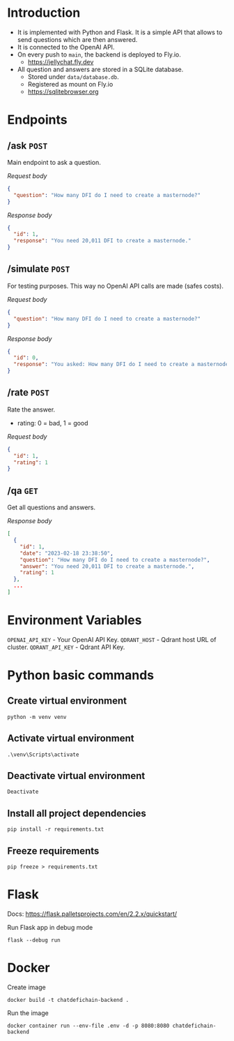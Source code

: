 # Introduction

- It is implemented with Python and Flask. It is a simple API that allows to send questions which are then answered.
- It is connected to the OpenAI API.
- On every push to `main`, the backend is deployed to Fly.io.
  - https://jellychat.fly.dev
- All question and answers are stored in a SQLite database.
  - Stored under `data/database.db`.
  - Registered as mount on Fly.io
  - https://sqlitebrowser.org

# Endpoints

## /ask `POST`

Main endpoint to ask a question.

_Request body_

```json
{
  "question": "How many DFI do I need to create a masternode?"
}
```

_Response body_

```json
{
  "id": 1,
  "response": "You need 20,011 DFI to create a masternode."
}
```

## /simulate `POST`

For testing purposes. This way no OpenAI API calls are made (safes costs).

_Request body_

```json
{
  "question": "How many DFI do I need to create a masternode?"
}
```

_Response body_

```json
{
  "id": 0,
  "response": "You asked: How many DFI do I need to create a masternode?"
}
```

## /rate `POST`

Rate the answer.

- rating: 0 = bad, 1 = good

_Request body_

```json
{
  "id": 1,
  "rating": 1
}
```

## /qa `GET`

Get all questions and answers.

_Response body_

```json
[
  {
    "id": 1,
    "date": "2023-02-18 23:38:50",
    "question": "How many DFI do I need to create a masternode?",
    "answer": "You need 20,011 DFI to create a masternode.",
    "rating": 1
  },
  ...
]
```

# Environment Variables

`OPENAI_API_KEY` - Your OpenAI API Key.
`QDRANT_HOST` - Qdrant host URL of cluster.
`QDRANT_API_KEY` - Qdrant API Key.

# Python basic commands

## Create virtual environment

```
python -m venv venv
```

## Activate virtual environment

```
.\venv\Scripts\activate
```

## Deactivate virtual environment

```
Deactivate
```

## Install all project dependencies

```
pip install -r requirements.txt
```

## Freeze requirements

```
pip freeze > requirements.txt
```

# Flask

Docs: https://flask.palletsprojects.com/en/2.2.x/quickstart/

Run Flask app in debug mode

```
flask --debug run
```

# Docker

Create image

```
docker build -t chatdefichain-backend .
```

Run the image

```
docker container run --env-file .env -d -p 8080:8080 chatdefichain-backend
```
